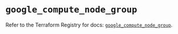 # `google_compute_node_group`

Refer to the Terraform Registry for docs: [`google_compute_node_group`](https://registry.terraform.io/providers/hashicorp/google/5.31.1/docs/resources/compute_node_group).
